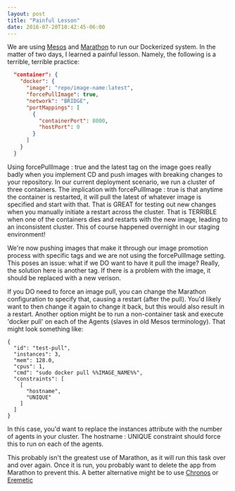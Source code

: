 ```yaml
---
layout: post
title: "Painful Lesson"
date: 2016-07-20T10:42:45-06:00
---
```


We are using [Mesos](http://mesos.apache.org/) and [Marathon](https://mesosphere.github.io/marathon/) to run our Dockerized system. In the matter of two days, I learned a painful lesson. Namely, the following is a terrible, terrible practice:

```json
  "container": {
    "docker": {
      "image": "repo/image-name:latest",
      "forcePullImage": true,
      "network": "BRIDGE",
      "portMappings": [
        {
          "containerPort": 8000,
          "hostPort": 0
        }
      ]
    }
  }
```

Using forcePullImage : true and the latest tag on the image goes really badly when you implement CD and push images with breaking changes to your repository. In our current deployment scenario, we run a cluster of three containers. The implication with forcePullImage : true is that anytime the container is restarted, it will pull the latest of whatever image is specified and start with that. That is GREAT for testing out new changes when you manually initiate a restart across the cluster. That is TERRIBLE when one of the containers dies and restarts with the new image, leading to an inconsistent cluster. This of course happened overnight in our staging environment!

We're now pushing images that make it through our image promotion process with specific tags and we are not using the forcePullImage setting. This poses an issue: what if we DO want to have it pull the image? Really, the solution here is another tag. If there is a problem with the image, it should be replaced with a new verison. 

If you DO need to force an image pull, you can change the Marathon configuration to specify that, causing a restart (after the pull). You'd likely want to then change it again to change it back, but this would also result in a restart. Another option might be to run a non-container task and execute 'docker pull' on each of the Agents (slaves in old Mesos terminology). That might look something like:

```
{
  "id": "test-pull",
  "instances": 3,
  "mem": 128.0,
  "cpus": 1,
  "cmd": "sudo docker pull %%IMAGE_NAME%%",
  "constraints": [
    [
      "hostname",
      "UNIQUE"
    ]
  ]
}

```

In this case, you'd want to replace the instances attribute with the number of agents in your cluster. The hostname : UNIQUE constraint should force this to run on each of the agents.


This probably isn't the greatest use of Marathon, as it will run this task over and over again. Once it is run, you probably want to delete the app from Marathon to prevent this. A better alternative might be to use [Chronos](https://mesos.github.io/chronos/) or [Eremetic](https://github.com/klarna/eremetic) 
